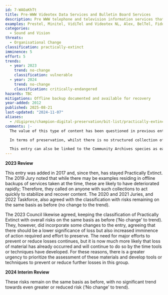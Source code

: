 ```yaml
---
id: 7-WAOaKhTt
title: Pre-WWW Videotex Data Services and Bulletin Board Services
description: Pre WWW telephone and television information services that allowed a degree of user interaction and data retrieval with modem-based two-way communication.
examples: Prestel, Minitel, VidiTel and Videotex NL, Alex, BelTel, FidoNet
categories:
  - Sound and Vision
threats:
  - Organisational Change
classification: practically-extinct
imminence: 5
effort: 5
trends:
  - year: 2023
    trend: no-change
    classification: vulnerable
  - year: 2024
    trend: no-change
    classification: critically-endangered
hazards: TBC
mitigations: Offline backup documented and available for recovery
year-added: 2012
published: 2025-08-21
last-updated: "2024-11-07"
aliases:
  - /digipres/champion-digital-preservation/bit-list/practically-extinct/bitlist-pre-www-videotex-and-bbs
comments: |-
  The value of this type of content has been questioned in previous entry reviews. It was noted that loss of this content would impact our understanding of pre WWW digital/electronic communications and whilst the loss in terms of impact on human life would be minimal, from a cultural studies point of view, loss would have a far higher impact.

  In terms of preservation, whilst there is no structured collection of this material, many individuals will have their own personal archives and a campaign of the nature of Missing Believed Wiped from the BFI might be effective in collating these disparate collections.

  This entry can also be linked to the Community Archives species as early online forums were a place of community development and community creation.
---
```

**2023 Review**

This entry was added in 2017 and, since then, has stayed Practically Extinct. The 2019 Jury noted that while there may be examples residing in offline backups of services taken at the time, these are likely to have deteriorated rapidly; Therefore, they called on anyone with such collections to act quickly to stabilize and recover content. The 2020 and 2021 Juries, and 2022 Taskforce, also agreed with the classification with risks remaining on the same basis as before (no change to the trend).

The 2023 Council likewise agreed, keeping the classification of Practically Extinct with overall risks on the same basis as before (‘No change’ to trend). They, however, did incorporate some changes to the entry, agreeing that there should be a lower significance of loss but also increased imminence of action required and effort to preserve. The need for major efforts to prevent or reduce losses continues, but it is now much more likely that loss of material has already occurred and will continue to do so by the time tools or techniques have developed. For these reasons, there is a greater urgency to prioritize the assessment of these materials and develop tools or techniques to prevent or reduce further losses in this group.

**2024 Interim Review**

These risks remain on the same basis as before, with no significant trend towards even greater or reduced risk (‘No change’ to trend).
